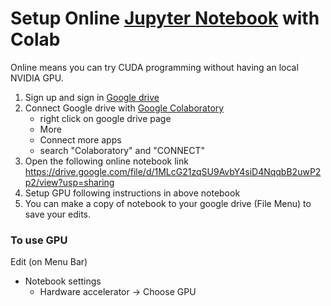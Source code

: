 # Setup Online [Jupyter Notebook](http://jupyter.org/) with Colab
Online means you can try CUDA programming without having an local NVIDIA GPU.
1. Sign up and sign in [Google drive](https://drive.google.com/)
2. Connect Google drive with [Google Colaboratory](https://colab.research.google.com)
    - right click on google drive page
    - More
    - Connect more apps
    - search "Colaboratory" and "CONNECT"
3. Open the following online notebook link
    https://drive.google.com/file/d/1MLcG21zqSU9AvbY4siD4NqqbB2uwP2p2/view?usp=sharing
4. Setup GPU following instructions in above notebook
5. You can make a copy of notebook to your google drive (File Menu) to save your edits.

### To use GPU
Edit (on Menu Bar)
* Notebook settings
    * Hardware accelerator -> Choose GPU
